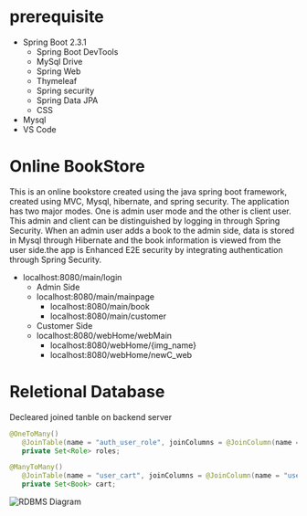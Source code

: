 # prerequisite
 - Spring Boot 2.3.1
    - Spring Boot DevTools
    - MySql Drive
    - Spring Web
    - Thymeleaf
    - Spring security
    - Spring Data JPA
    - CSS
 - Mysql
 - VS Code

# Online BookStore
This is an online bookstore created using the java spring boot framework, created using MVC, Mysql, hibernate, and spring security. The application has two major modes. One is admin user mode and the other is client user. This admin and client can be distinguished by logging in through Spring Security. When an admin user adds a book to the admin side, data is stored in Mysql through Hibernate and the book information is viewed from the user side.the app is Enhanced E2E security by integrating authentication through Spring
Security.

 - localhost:8080/main/login
   - Admin Side
   - localhost:8080/main/mainpage
     - localhost:8080/main/book
     - localhost:8080/main/customer
   - Customer Side
   - localhost:8080/webHome/webMain
     - localhost:8080/webHome/{img_name} 
     - localhost:8080/webHome/newC_web  
  
  # Reletional Database
 Decleared joined tanble on backend server
 ```java
 @OneToMany()
	@JoinTable(name = "auth_user_role", joinColumns = @JoinColumn(name = "auth_user_id"), inverseJoinColumns = @JoinColumn(name = "auth_role_id"))
	private Set<Role> roles;
 
 @ManyToMany()
	@JoinTable(name = "user_cart", joinColumns = @JoinColumn(name = "user_id"), inverseJoinColumns = @JoinColumn(name = "book_id"))
	private Set<Book> cart;
 ```
![RDBMS Diagram](https://user-images.githubusercontent.com/44520516/85910198-7b6d5780-b7d2-11ea-8d5e-1ff731aac169.png)


